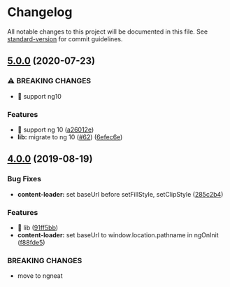 # Changelog

All notable changes to this project will be documented in this file. See [standard-version](https://github.com/conventional-changelog/standard-version) for commit guidelines.

## [5.0.0](https://github.com/ngneat/content-loader/compare/v4.1.0...v5.0.0) (2020-07-23)

### ⚠ BREAKING CHANGES

- 🧨 support ng10

### Features

- 🎸 support ng 10 ([a26012e](https://github.com/ngneat/content-loader/commit/a26012ec00922048ebb6a7ce06495582c3ef291c))
- **lib:** migrate to ng 10 ([#62](https://github.com/ngneat/content-loader/issues/62)) ([6efec6e](https://github.com/ngneat/content-loader/commit/6efec6e036aa08b4a504e55d8e2115fcdd5f6f38))

## [4.0.0](https://github.com/ngneat/content-loader/compare/v3.0.0...v4.0.0) (2019-08-19)

### Bug Fixes

- **content-loader:** set baseUrl before setFillStyle, setClipStyle ([285c2b4](https://github.com/ngneat/content-loader/commit/285c2b4))

### Features

- 🎸 lib ([91ff5bb](https://github.com/ngneat/content-loader/commit/91ff5bb))
- **content-loader:** set baseUrl to window.location.pathname in ngOnInit ([f88fde5](https://github.com/ngneat/content-loader/commit/f88fde5))

### BREAKING CHANGES

- move to ngneat

